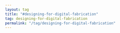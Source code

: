 ```yaml
---
layout: tag
title: "#designing-for-digital-fabrication"
tag: designing-for-digital-fabrication
permalink: "/tag/designing-for-digital-fabrication"
---
```

